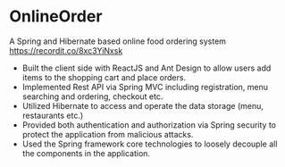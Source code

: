 # OnlineOrder
A Spring and Hibernate based online food ordering system https://recordit.co/8xc3YiNxsk
- Built the client side with ReactJS and Ant Design to allow users add items to the shopping cart and place orders.
- Implemented Rest API via Spring MVC including registration, menu searching and ordering, checkout etc.
- Utilized Hibernate to access and operate the data storage (menu, restaurants etc.)
- Provided both authentication and authorization via Spring security to protect the application from malicious attacks.
- Used the Spring framework core technologies to loosely decouple all the components in the application.

